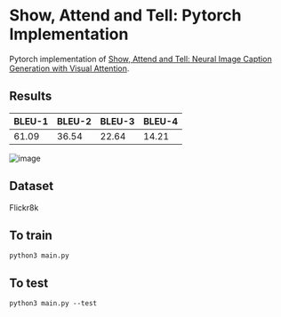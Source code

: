 # Show, Attend and Tell: Pytorch Implementation
Pytorch implementation of [Show, Attend and Tell: Neural Image Caption Generation with Visual Attention](https://arxiv.org/abs/1502.03044).

## Results
| BLEU-1 | BLEU-2 | BLEU-3 | BLEU-4 |
| ------ | ------ | ------ | ------ |
| 61.09  | 36.54  | 22.64  | 14.21  | 

![image](https://user-images.githubusercontent.com/37788686/88451050-bf658200-ce8e-11ea-8875-5d6f5a46b104.png)
## Dataset
Flickr8k  

## To train
`python3 main.py`

## To test
`python3 main.py --test`
